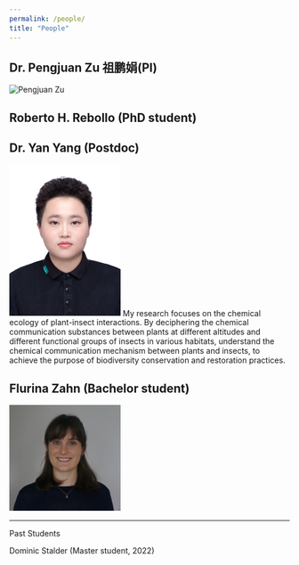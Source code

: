 ```yaml
---
permalink: /people/
title: "People"
---
```


## Dr. Pengjuan Zu 祖鹏娟(PI)
<img src="../assets/images/PZu_2022_3.jpg" width="200" alt="Pengjuan Zu">



## Roberto H. Rebollo (PhD student)

## Dr. Yan Yang (Postdoc)
<img src="../assets/images/Yan Yang.jpg" width="200" alt="Yan Yang">
My research focuses on the chemical ecology of plant-insect interactions. By deciphering the chemical communication substances between plants at different altitudes and different functional groups of insects in various habitats, understand the chemical communication mechanism between plants and insects, to achieve the purpose of biodiversity conservation and restoration practices.

## Flurina Zahn (Bachelor student)
<img src="../assets/images/Flurina Zahn.jpg" width="200" alt="Flurina Zahn">

-----
Past Students

Dominic Stalder (Master student, 2022)


